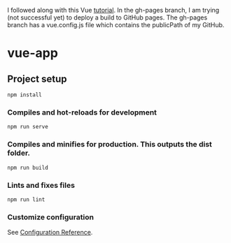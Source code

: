 I followed along with this Vue [tutorial](https://www.taniarascia.com/getting-started-with-vue/). In the gh-pages branch, I am trying (not successful yet) to deploy a build to GitHub pages. The gh-pages branch has a vue.config.js file which contains the publicPath of my GitHub.

# vue-app

## Project setup
```
npm install
```

### Compiles and hot-reloads for development
```
npm run serve
```

### Compiles and minifies for production. This outputs the dist folder. 
```
npm run build
```

### Lints and fixes files
```
npm run lint
```

### Customize configuration
See [Configuration Reference](https://cli.vuejs.org/config/).
